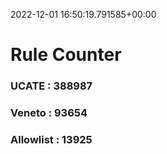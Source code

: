 2022-12-01 16:50:19.791585+00:00
# Rule Counter 
 ### UCATE : 388987

 ### Veneto : 93654

 ### Allowlist : 13925